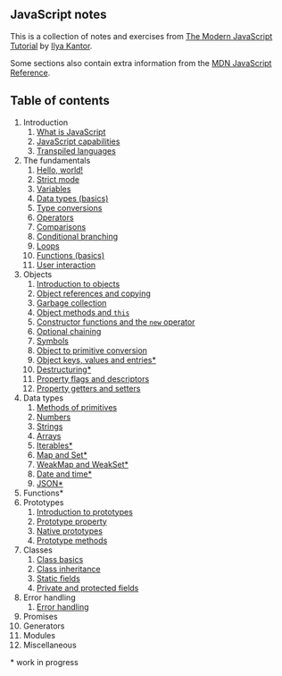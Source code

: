 ##  JavaScript notes
This is a collection of notes and exercises from [The Modern JavaScript Tutorial](https://javascript.info/) by [Ilya Kantor](https://github.com/javascript-tutorial).

Some sections also contain extra information from the [MDN JavaScript Reference](https://developer.mozilla.org/en-US/docs/Web/JavaScript/Reference).

## Table of contents

1. Introduction
    1. [What is JavaScript](/Introduction/Introduction.md#what-is-javascript)
    2. [JavaScript capabilities](/Introduction/Introduction.md#javascript-capabilities)
    3. [Transpiled languages](/Introduction/Introduction.md#transpiled-languages)
2. The fundamentals
    1. [Hello, world!](/Fundamentals/hello-world.md)
    2. [Strict mode](/Fundamentals/strict-mode.md)
    3. [Variables](/Fundamentals//variables.md)
    4. [Data types (basics)](/Fundamentals/data-types.md)
    5. [Type conversions](/Fundamentals/type-conversions.md)
    6. [Operators](/Fundamentals/operators.md)
    7. [Comparisons](/Fundamentals/comparisons.md)
    8. [Conditional branching](/Fundamentals/conditional-branching.md)
    9. [Loops](/Fundamentals/loops.md)
    10. [Functions (basics)](/Fundamentals/functions.md)
    11. [User interaction](/Fundamentals/user-interaction.md)
3. Objects
    1. [Introduction to objects](/Objects/objects-introduction.md)
    2. [Object references and copying](/Objects/object-references-copying.md)
    3. [Garbage collection](/Objects/garbage-collection.md)
    4. [Object methods and `this`](/Objects/object-methods-this.md)
    5. [Constructor functions and the `new` operator](/Objects/constructor-operator-new.md)
    6. [Optional chaining](/Objects/optional-chaining.md)
    7. [Symbols](/Objects/symbol-type.md)
    8. [Object to primitive conversion](/Objects/object-to-primitive-conversion.md)
    9. [Object keys, values and entries*](/Objects/object-keys-values-entries.md)
    10. [Destructuring*](/Objects/destructuring.md)
    11. [Property flags and descriptors](/Objects/property-flags-descriptors.md)
    12. [Property getters and setters](/Objects/property-getters-setters.md)
4. Data types
    1. [Methods of primitives](/DataTypes/methods-of-primitives.md)
    2. [Numbers](/DataTypes/numbers.md)
    3. [Strings](/DataTypes/strings.md)
    4. [Arrays](/DataTypes/arrays.md)
    5. [Iterables*](/DataTypes/iterables.md)
    6. [Map and Set*](/DataTypes/map-set.md)
    7. [WeakMap and WeakSet*](/DataTypes/weakmap-weakset.md)
    8. [Date and time*](/DataTypes/date-time.md)
    9. [JSON*](/DataTypes/json.md)
5. Functions*
6. Prototypes
    1. [Introduction to prototypes](/Prototypes/prototypes.md)
    2. [Prototype property](/Prototypes/prototype-property.md)
    3. [Native prototypes](/Prototypes/native-prototypes.md)
    4. [Prototype methods](/Prototypes/prototype-methods.md)
7. Classes
    1. [Class basics](/Classes/class-basics.md)
    2. [Class inheritance](/Classes/class-inheritance.md)
    3. [Static fields](/Classes/static-fields.md)
    4. [Private and protected fields](/Classes/private-protected-fields.md)
8. Error handling
    1. [Error handling](/ErrorHandling/error-handling.md)
9. Promises
10. Generators
11. Modules
12. Miscellaneous

\* work in progress
